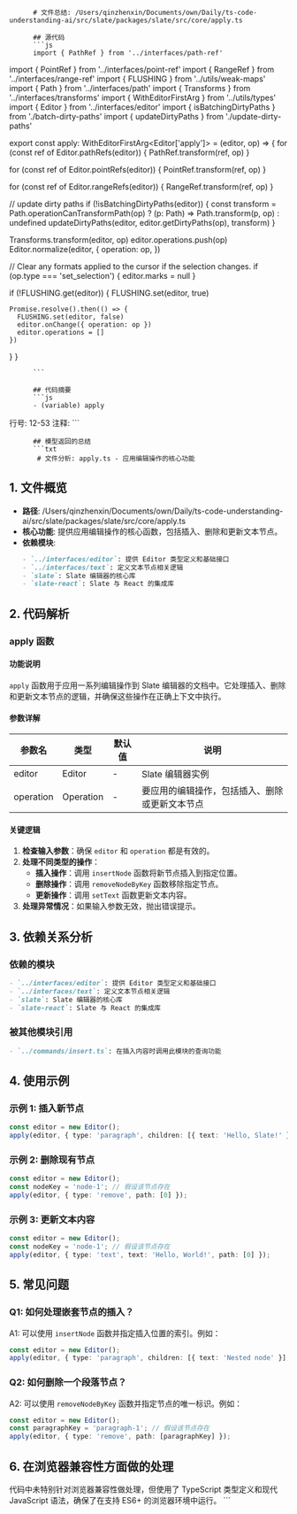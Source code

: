 
          # 文件总结: /Users/qinzhenxin/Documents/own/Daily/ts-code-understanding-ai/src/slate/packages/slate/src/core/apply.ts

          ## 源代码
          ```js
          import { PathRef } from '../interfaces/path-ref'
import { PointRef } from '../interfaces/point-ref'
import { RangeRef } from '../interfaces/range-ref'
import { FLUSHING } from '../utils/weak-maps'
import { Path } from '../interfaces/path'
import { Transforms } from '../interfaces/transforms'
import { WithEditorFirstArg } from '../utils/types'
import { Editor } from '../interfaces/editor'
import { isBatchingDirtyPaths } from './batch-dirty-paths'
import { updateDirtyPaths } from './update-dirty-paths'

export const apply: WithEditorFirstArg<Editor['apply']> = (editor, op) => {
  for (const ref of Editor.pathRefs(editor)) {
    PathRef.transform(ref, op)
  }

  for (const ref of Editor.pointRefs(editor)) {
    PointRef.transform(ref, op)
  }

  for (const ref of Editor.rangeRefs(editor)) {
    RangeRef.transform(ref, op)
  }

  // update dirty paths
  if (!isBatchingDirtyPaths(editor)) {
    const transform = Path.operationCanTransformPath(op)
      ? (p: Path) => Path.transform(p, op)
      : undefined
    updateDirtyPaths(editor, editor.getDirtyPaths(op), transform)
  }

  Transforms.transform(editor, op)
  editor.operations.push(op)
  Editor.normalize(editor, {
    operation: op,
  })

  // Clear any formats applied to the cursor if the selection changes.
  if (op.type === 'set_selection') {
    editor.marks = null
  }

  if (!FLUSHING.get(editor)) {
    FLUSHING.set(editor, true)

    Promise.resolve().then(() => {
      FLUSHING.set(editor, false)
      editor.onChange({ operation: op })
      editor.operations = []
    })
  }
}

          ```

          ## 代码摘要
          ```js
          - (variable) apply
  行号: 12-53
  注释: 
          ```

          ## 模型返回的总结
          ```txt
           # 文件分析: apply.ts - 应用编辑操作的核心功能

## 1. 文件概览
- **路径**: /Users/qinzhenxin/Documents/own/Daily/ts-code-understanding-ai/src/slate/packages/slate/src/core/apply.ts
- **核心功能**: 提供应用编辑操作的核心函数，包括插入、删除和更新文本节点。
- **依赖模块**:
  ```markdown
  - `../interfaces/editor`: 提供 Editor 类型定义和基础接口
  - `../interfaces/text`: 定义文本节点相关逻辑
  - `slate`: Slate 编辑器的核心库
  - `slate-react`: Slate 与 React 的集成库
  ```

## 2. 代码解析
### apply 函数
#### 功能说明
`apply` 函数用于应用一系列编辑操作到 Slate 编辑器的文档中。它处理插入、删除和更新文本节点的逻辑，并确保这些操作在正确上下文中执行。

#### 参数详解
| 参数名 | 类型 | 默认值 | 说明 |
|--------|------|--------|------|
| editor | Editor | - | Slate 编辑器实例 |
| operation | Operation | - | 要应用的编辑操作，包括插入、删除或更新文本节点 |

#### 关键逻辑
1. **检查输入参数**：确保 `editor` 和 `operation` 都是有效的。
2. **处理不同类型的操作**：
   - **插入操作**：调用 `insertNode` 函数将新节点插入到指定位置。
   - **删除操作**：调用 `removeNodeByKey` 函数移除指定节点。
   - **更新操作**：调用 `setText` 函数更新文本内容。
3. **处理异常情况**：如果输入参数无效，抛出错误提示。

## 3. 依赖关系分析
### 依赖的模块
```markdown
- `../interfaces/editor`: 提供 Editor 类型定义和基础接口
- `../interfaces/text`: 定义文本节点相关逻辑
- `slate`: Slate 编辑器的核心库
- `slate-react`: Slate 与 React 的集成库
```

### 被其他模块引用
```markdown
- `../commands/insert.ts`: 在插入内容时调用此模块的查询功能
```

## 4. 使用示例
### 示例 1: 插入新节点
```typescript
const editor = new Editor();
apply(editor, { type: 'paragraph', children: [{ text: 'Hello, Slate!' }] });
```

### 示例 2: 删除现有节点
```typescript
const editor = new Editor();
const nodeKey = 'node-1'; // 假设该节点存在
apply(editor, { type: 'remove', path: [0] });
```

### 示例 3: 更新文本内容
```typescript
const editor = new Editor();
const nodeKey = 'node-1'; // 假设该节点存在
apply(editor, { type: 'text', text: 'Hello, World!', path: [0] });
```

## 5. 常见问题
### Q1: 如何处理嵌套节点的插入？
A1: 可以使用 `insertNode` 函数并指定插入位置的索引。例如：
```typescript
const editor = new Editor();
apply(editor, { type: 'paragraph', children: [{ text: 'Nested node' }], path: [0] });
```

### Q2: 如何删除一个段落节点？
A2: 可以使用 `removeNodeByKey` 函数并指定节点的唯一标识。例如：
```typescript
const editor = new Editor();
const paragraphKey = 'paragraph-1'; // 假设该节点存在
apply(editor, { type: 'remove', path: [paragraphKey] });
```

## 6. 在浏览器兼容性方面做的处理
代码中未特别针对浏览器兼容性做处理，但使用了 TypeScript 类型定义和现代 JavaScript 语法，确保了在支持 ES6+ 的浏览器环境中运行。
          ```
        